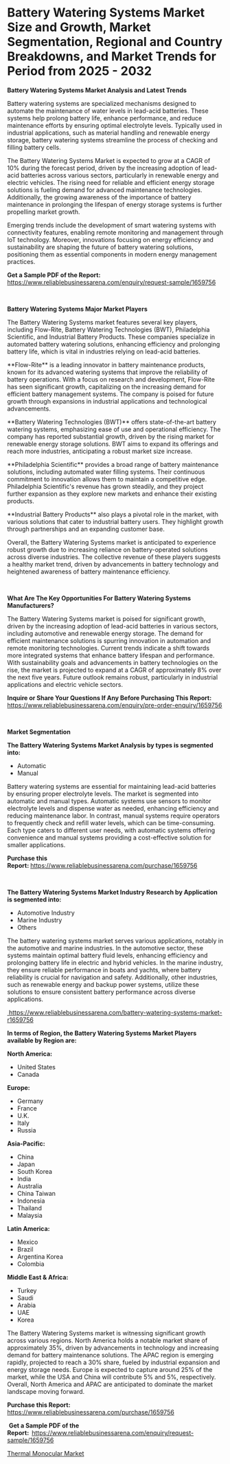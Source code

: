 <p><h1>Battery Watering Systems Market Size and Growth, Market Segmentation, Regional and Country Breakdowns, and Market Trends for Period from 2025 -  2032</h1></p><p><strong>Battery Watering Systems Market Analysis and Latest Trends</strong></p>
<p><p>Battery watering systems are specialized mechanisms designed to automate the maintenance of water levels in lead-acid batteries. These systems help prolong battery life, enhance performance, and reduce maintenance efforts by ensuring optimal electrolyte levels. Typically used in industrial applications, such as material handling and renewable energy storage, battery watering systems streamline the process of checking and filling battery cells.</p><p>The Battery Watering Systems Market is expected to grow at a CAGR of 10% during the forecast period, driven by the increasing adoption of lead-acid batteries across various sectors, particularly in renewable energy and electric vehicles. The rising need for reliable and efficient energy storage solutions is fueling demand for advanced maintenance technologies. Additionally, the growing awareness of the importance of battery maintenance in prolonging the lifespan of energy storage systems is further propelling market growth. </p><p>Emerging trends include the development of smart watering systems with connectivity features, enabling remote monitoring and management through IoT technology. Moreover, innovations focusing on energy efficiency and sustainability are shaping the future of battery watering solutions, positioning them as essential components in modern energy management practices.</p></p>
<p><strong>Get a Sample PDF of the Report:&nbsp;</strong> <a href="https://www.reliablebusinessarena.com/enquiry/request-sample/1659756?utm_campaign=2524&utm_medium=2&utm_source=Github&utm_content=ia&utm_term=08042025&utm_id=battery-watering-systems">https://www.reliablebusinessarena.com/enquiry/request-sample/1659756</a></p>
<p>&nbsp;</p>
<p><strong>Battery Watering Systems Major Market Players</strong></p>
<p><p>The Battery Watering Systems market features several key players, including Flow-Rite, Battery Watering Technologies (BWT), Philadelphia Scientific, and Industrial Battery Products. These companies specialize in automated battery watering solutions, enhancing efficiency and prolonging battery life, which is vital in industries relying on lead-acid batteries.</p><p>**Flow-Rite** is a leading innovator in battery maintenance products, known for its advanced watering systems that improve the reliability of battery operations. With a focus on research and development, Flow-Rite has seen significant growth, capitalizing on the increasing demand for efficient battery management systems. The company is poised for future growth through expansions in industrial applications and technological advancements.</p><p>**Battery Watering Technologies (BWT)** offers state-of-the-art battery watering systems, emphasizing ease of use and operational efficiency. The company has reported substantial growth, driven by the rising market for renewable energy storage solutions. BWT aims to expand its offerings and reach more industries, anticipating a robust market size increase.</p><p>**Philadelphia Scientific** provides a broad range of battery maintenance solutions, including automated water filling systems. Their continuous commitment to innovation allows them to maintain a competitive edge. Philadelphia Scientific's revenue has grown steadily, and they project further expansion as they explore new markets and enhance their existing products.</p><p>**Industrial Battery Products** also plays a pivotal role in the market, with various solutions that cater to industrial battery users. They highlight growth through partnerships and an expanding customer base.</p><p>Overall, the Battery Watering Systems market is anticipated to experience robust growth due to increasing reliance on battery-operated solutions across diverse industries. The collective revenue of these players suggests a healthy market trend, driven by advancements in battery technology and heightened awareness of battery maintenance efficiency.</p></p>
<p>&nbsp;</p>
<p><strong>What Are The Key Opportunities For Battery Watering Systems Manufacturers?</strong></p>
<p><p>The Battery Watering Systems market is poised for significant growth, driven by the increasing adoption of lead-acid batteries in various sectors, including automotive and renewable energy storage. The demand for efficient maintenance solutions is spurring innovation in automation and remote monitoring technologies. Current trends indicate a shift towards more integrated systems that enhance battery lifespan and performance. With sustainability goals and advancements in battery technologies on the rise, the market is projected to expand at a CAGR of approximately 8% over the next five years. Future outlook remains robust, particularly in industrial applications and electric vehicle sectors.</p></p>
<p><strong>Inquire or Share Your Questions If Any Before Purchasing This Report:</strong> <a href="https://www.reliablebusinessarena.com/enquiry/pre-order-enquiry/1659756?utm_campaign=2524&utm_medium=2&utm_source=Github&utm_content=ia&utm_term=08042025&utm_id=battery-watering-systems">https://www.reliablebusinessarena.com/enquiry/pre-order-enquiry/1659756</a></p>
<p>&nbsp;</p>
<p><strong>Market Segmentation</strong></p>
<p><strong>The Battery Watering Systems Market Analysis by types is segmented into:</strong></p>
<p><ul><li>Automatic</li><li>Manual</li></ul></p>
<p><p>Battery watering systems are essential for maintaining lead-acid batteries by ensuring proper electrolyte levels. The market is segmented into automatic and manual types. Automatic systems use sensors to monitor electrolyte levels and dispense water as needed, enhancing efficiency and reducing maintenance labor. In contrast, manual systems require operators to frequently check and refill water levels, which can be time-consuming. Each type caters to different user needs, with automatic systems offering convenience and manual systems providing a cost-effective solution for smaller applications.</p></p>
<p><strong>Purchase this Report:&nbsp;</strong><a href="https://www.reliablebusinessarena.com/purchase/1659756?utm_campaign=2524&utm_medium=2&utm_source=Github&utm_content=ia&utm_term=08042025&utm_id=battery-watering-systems">https://www.reliablebusinessarena.com/purchase/1659756</a></p>
<p>&nbsp;</p>
<p><strong>The Battery Watering Systems Market Industry Research by Application is segmented into:</strong></p>
<p><ul><li>Automotive Industry</li><li>Marine Industry</li><li>Others</li></ul></p>
<p><p>The battery watering systems market serves various applications, notably in the automotive and marine industries. In the automotive sector, these systems maintain optimal battery fluid levels, enhancing efficiency and prolonging battery life in electric and hybrid vehicles. In the marine industry, they ensure reliable performance in boats and yachts, where battery reliability is crucial for navigation and safety. Additionally, other industries, such as renewable energy and backup power systems, utilize these solutions to ensure consistent battery performance across diverse applications.</p></p>
<p><a href="https://www.reliablebusinessarena.com/battery-watering-systems-market-r1659756?utm_campaign=2524&utm_medium=2&utm_source=Github&utm_content=ia&utm_term=08042025&utm_id=battery-watering-systems">&nbsp;https://www.reliablebusinessarena.com/battery-watering-systems-market-r1659756</a></p>
<p><strong>In terms of Region, the Battery Watering Systems Market Players available by Region are:</strong></p>
<p>
    <p> <strong> North America: </strong>
        <ul>
            <li>United States</li>
            <li>Canada</li>
        </ul>
        </p> 
    <p> <strong> Europe: </strong>
        <ul>
            <li>Germany</li>
            <li>France</li>
            <li>U.K.</li>
            <li>Italy</li>
            <li>Russia</li>
        </ul>
        </p> 
    <p> <strong> Asia-Pacific: </strong>
        <ul>
            <li>China</li>
            <li>Japan</li>
            <li>South Korea</li>
            <li>India</li>
            <li>Australia</li>
            <li>China Taiwan</li>
            <li>Indonesia</li>
            <li>Thailand</li>
            <li>Malaysia</li>
        </ul>
        </p> 
    <p> <strong> Latin America: </strong>
        <ul>
            <li>Mexico</li>
            <li>Brazil</li>
            <li>Argentina Korea</li>
            <li>Colombia</li>
        </ul>
        </p> 
    <p> <strong> Middle East & Africa: </strong>
        <ul>
            <li>Turkey</li>
            <li>Saudi</li>
            <li>Arabia</li>
            <li>UAE</li>
            <li>Korea</li>
        </ul>
    </p>
    </p>
<p><p>The Battery Watering Systems market is witnessing significant growth across various regions. North America holds a notable market share of approximately 35%, driven by advancements in technology and increasing demand for battery maintenance solutions. The APAC region is emerging rapidly, projected to reach a 30% share, fueled by industrial expansion and energy storage needs. Europe is expected to capture around 25% of the market, while the USA and China will contribute 5% and 5%, respectively. Overall, North America and APAC are anticipated to dominate the market landscape moving forward.</p></p>
<p><strong>Purchase this Report: </strong><a href="https://www.reliablebusinessarena.com/purchase/1659756?utm_campaign=2524&utm_medium=2&utm_source=Github&utm_content=ia&utm_term=08042025&utm_id=battery-watering-systems">https://www.reliablebusinessarena.com/purchase/1659756</a></p>
<p>&nbsp;<strong>Get a Sample PDF of the Report:&nbsp;&nbsp;</strong><a href="https://www.reliablebusinessarena.com/enquiry/request-sample/1659756?utm_campaign=2524&utm_medium=2&utm_source=Github&utm_content=ia&utm_term=08042025&utm_id=battery-watering-systems">https://www.reliablebusinessarena.com/enquiry/request-sample/1659756</a></p>
<p><strong></strong></p>
<p><p><a href="https://github.com/willjis/Market-Research-Report-List-1/blob/main/thermal-monocular-market.md?utm_campaign=2524&utm_medium=2&utm_source=Github&utm_content=ia&utm_term=08042025&utm_id=battery-watering-systems">Thermal Monocular Market</a></p></p>